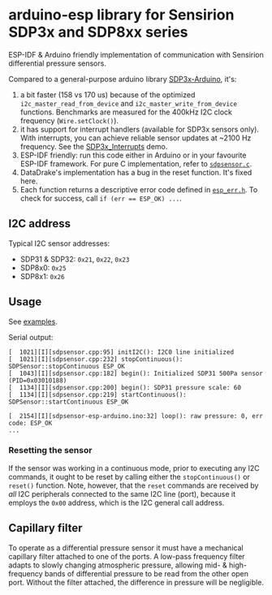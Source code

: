 # arduino-esp library for Sensirion SDP3x and SDP8xx series

ESP-IDF & Arduino friendly implementation of communication with Sensirion differential pressure sensors.

Compared to a general-purpose arduino library [SDP3x-Arduino](https://github.com/DataDrake/SDP3x-Arduino), it's:

1. a bit faster (158 vs 170 us) because of the optimized `i2c_master_read_from_device` and `i2c_master_write_from_device` functions. Benchmarks are measured for the 400kHz I2C clock frequency (`Wire.setClock()`).
2. it has support for interrupt handlers (available for SDP3x sensors only). With interrupts, you can achieve reliable sensor updates at ~2100 Hz frequency. See the [SDP3x\_Interrupts](./examples/SDP3x_Interrupts/SDP3x_Interrupts.ino) demo.
2. ESP-IDF friendly: run this code either in Arduino or in your favourite ESP-IDF framework. For pure C implementation, refer to [`sdpsensor.c`](https://github.com/dizcza/esp32-sdpsensor/blob/master/main/sdpsensor.c).
3. DataDrake's implementation has a bug in the reset function. It's fixed here.
4. Each function returns a descriptive error code defined in [`esp_err.h`](https://github.com/espressif/esp-idf/blob/master/components/esp_common/include/esp_err.h). To check for success, call `if (err == ESP_OK) ...`.

## I2C address

Typical I2C sensor addresses:

* SDP31 & SDP32: `0x21`, `0x22`, `0x23`
* SDP8x0: `0x25`
* SDP8x1: `0x26`

## Usage

See [examples](./examples).

Serial output:

```
[  1021][I][sdpsensor.cpp:95] initI2C(): I2C0 line initialized
[  1021][I][sdpsensor.cpp:232] stopContinuous(): SDPSensor::stopContinuous ESP_OK
[  1043][I][sdpsensor.cpp:182] begin(): Initialized SDP31 500Pa sensor (PID=0x03010188)
[  1134][I][sdpsensor.cpp:200] begin(): SDP31 pressure scale: 60
[  1134][I][sdpsensor.cpp:219] startContinuous(): SDPSensor::startContinuous ESP_OK

[  2154][I][sdpsensor-esp-arduino.ino:32] loop(): raw pressure: 0, err code: ESP_OK
...
```

### Resetting the sensor

If the sensor was working in a continuous mode, prior to executing any I2C commands, it ought to be reset by calling either the `stopContinuous()` or `reset()` function. Note, however, that the `reset` commands are received by *all* I2C peripherals connected to the same I2C line (port), because it employs the `0x00` address, which is the I2C general call address.


## Capillary filter

To operate as a differential pressure sensor it must have a mechanical capillary filter attached to one of the ports. A low-pass frequency filter adapts to slowly changing atmospheric pressure, allowing mid- & high-frequency bands of differential pressure to be read from the other open port. Without the filter attached, the difference in pressure will be negligible.

